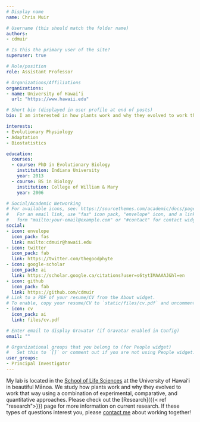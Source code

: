 ```yaml
---
# Display name
name: Chris Muir

# Username (this should match the folder name)
authors:
- cdmuir

# Is this the primary user of the site?
superuser: true

# Role/position
role: Assistant Professor

# Organizations/Affiliations
organizations:
- name: University of Hawaiʻi
  url: "https://www.hawaii.edu"

# Short bio (displayed in user profile at end of posts)
bio: I am interested in how plants work and why they evolved to work that way.

interests:
- Evolutionary Physiology
- Adaptation
- Biostatistics

education:
  courses:
  - course: PhD in Evolutionary Biology
    institution: Indiana University
    year: 2013
  - course: BS in Biology
    institution: College of William & Mary
    year: 2006

# Social/Academic Networking
# For available icons, see: https://sourcethemes.com/academic/docs/page-builder/#icons
#   For an email link, use "fas" icon pack, "envelope" icon, and a link in the
#   form "mailto:your-email@example.com" or "#contact" for contact widget.
social:
- icon: envelope
  icon_pack: fas
  link: mailto:cdmuir@hawaii.edu
- icon: twitter
  icon_pack: fab
  link: https://twitter.com/thegoodphyte
- icon: google-scholar
  icon_pack: ai
  link: https://scholar.google.ca/citations?user=s6tytIMAAAAJ&hl=en
- icon: github
  icon_pack: fab
  link: https://github.com/cdmuir
# Link to a PDF of your resume/CV from the About widget.
# To enable, copy your resume/CV to `static/files/cv.pdf` and uncomment the lines below.
- icon: cv
  icon_pack: ai
  link: files/cv.pdf

# Enter email to display Gravatar (if Gravatar enabled in Config)
email: ""

# Organizational groups that you belong to (for People widget)
#   Set this to `[]` or comment out if you are not using People widget.
user_groups:
- Principal Investigator
---
```


My lab is located in the [School of Life Sciences](https://manoa.hawaii.edu/lifesciences) at the University of Hawaiʻi in beautiful M&amacr;noa. We study how plants work and why they evolved to work that way using a combination of experimental, comparative, and quantitative approaches. Please check out the [Research]({{< ref "research">}}) page for more information on current research. If these types of questions interest you, please [contact me](mailto:cdmuir@hawaii.edu) about working together!
